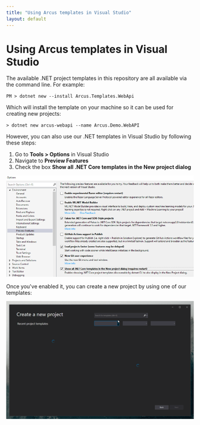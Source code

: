 ```yaml
---
title: "Using Arcus templates in Visual Studio"
layout: default
---
```


# Using Arcus templates in Visual Studio

The available .NET project templates in this repository are all available via the command line.
For example:

```shell
PM > dotnet new --install Arcus.Templates.WebApi
```

Which will install the template on your machine so it can be used for creating new projects:

```shell
> dotnet new arcus-webapi --name Arcus.Demo.WebAPI
```

However, you can also use our .NET templates in Visual Studio by following these steps:

1. Go to **Tools > Options** in Visual Studio
2. Navigate to **Preview Features**
3. Check the box **Show all .NET Core templates in the New project dialog**

![Show all .NET Core templates in the New project dialog via Tools > Options > Preview Features](img/show-dotnet-templates-in-vs.png)

Once you've enabled it, you can create a new project by using one of our templates:

![Demo of our templates in Visual Studio](img/templates-in-vs.gif)
